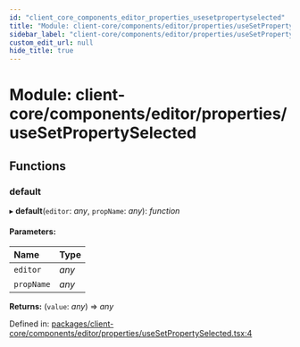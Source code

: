 ```yaml
---
id: "client_core_components_editor_properties_usesetpropertyselected"
title: "Module: client-core/components/editor/properties/useSetPropertySelected"
sidebar_label: "client-core/components/editor/properties/useSetPropertySelected"
custom_edit_url: null
hide_title: true
---
```


# Module: client-core/components/editor/properties/useSetPropertySelected

## Functions

### default

▸ **default**(`editor`: *any*, `propName`: *any*): *function*

#### Parameters:

Name | Type |
:------ | :------ |
`editor` | *any* |
`propName` | *any* |

**Returns:** (`value`: *any*) => *any*

Defined in: [packages/client-core/components/editor/properties/useSetPropertySelected.tsx:4](https://github.com/xr3ngine/xr3ngine/blob/5a0f83ed8/packages/client-core/components/editor/properties/useSetPropertySelected.tsx#L4)
